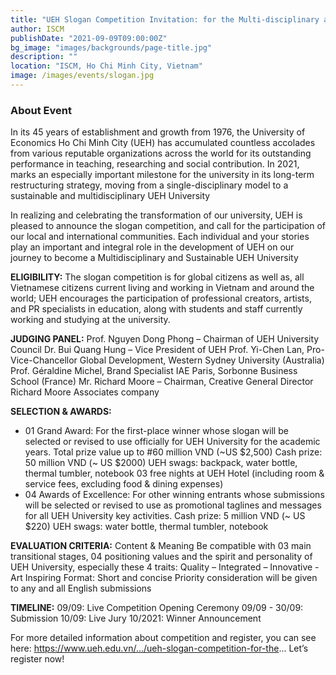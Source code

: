 ```yaml
---
title: "UEH Slogan Competition Invitation: for the Multi-disciplinary and Sustainable UEH University"
author: ISCM
publishDate: "2021-09-09T09:00:00Z"
bg_image: "images/backgrounds/page-title.jpg"
description: ""
location: "ISCM, Ho Chi Minh City, Vietnam"
image: /images/events/slogan.jpg
---
```


### About Event
<!--StartFragment-->

In its 45 years of establishment and growth from 1976, the University of Economics Ho Chi Minh City (UEH) has accumulated countless accolades from various reputable organizations across the world for its outstanding performance in teaching, researching and social contribution. In 2021, marks an especially important milestone for the university in its long-term restructuring strategy, moving from a single-disciplinary model to a sustainable and multidisciplinary UEH University

In realizing and celebrating the transformation of our university, UEH is pleased to announce the slogan competition, and call for the participation of our local and international communities. Each individual and your stories play an important and integral role in the development of UEH on our journey to become a Multidisciplinary and Sustainable UEH University

**ELIGIBILITY:**
The slogan competition is for global citizens as well as, all Vietnamese citizens current living and working in Vietnam and around the world;
UEH encourages the participation of professional creators, artists, and PR specialists in education, along with students and staff currently working and studying at the university.

**JUDGING PANEL:**
Prof. Nguyen Dong Phong – Chairman of UEH University Council
Dr. Bui Quang Hung – Vice President of UEH
Prof. Yi-Chen Lan, Pro-Vice-Chancellor Global Development, Western Sydney University (Australia)
Prof. Géraldine Michel, Brand Specialist IAE Paris, Sorbonne Business School (France)
Mr. Richard Moore – Chairman, Creative General Director Richard Moore Associates company

**SELECTION & AWARDS:**
- 01 Grand Award: For the first-place winner whose slogan will be selected or revised to use officially for UEH University for the academic years. Total prize value up to #60 million VND (~US $2,500)
Cash prize: 50 million VND (~ US $2000)
UEH swags: backpack, water bottle, thermal tumbler, notebook
03 free nights at UEH Hotel (including room & service fees, excluding food & dining expenses)
- 04 Awards of Excellence: For other winning entrants whose submissions will be selected or revised to use as promotional taglines and messages for all UEH University key activities.
Cash prize: 5 million VND (~ US $220)
UEH swags: water bottle, thermal tumbler, notebook

**EVALUATION CRITERIA:**
Content & Meaning
Be compatible with 03 main transitional stages, 04 positioning values and the spirit and personality of UEH University, especially these 4 traits: Quality – Integrated – Innovative - Art Inspiring
Format:
Short and concise
Priority consideration will be given to any and all English submissions

**TIMELINE:**
09/09: Live Competition Opening Ceremony
09/09 - 30/09: Submission
10/09: Live Jury
10/2021: Winner Announcement

For more detailed information about competition and register, you can see here: https://www.ueh.edu.vn/.../ueh-slogan-competition-for-the...
Let’s register now!

<!--EndFragment-->

